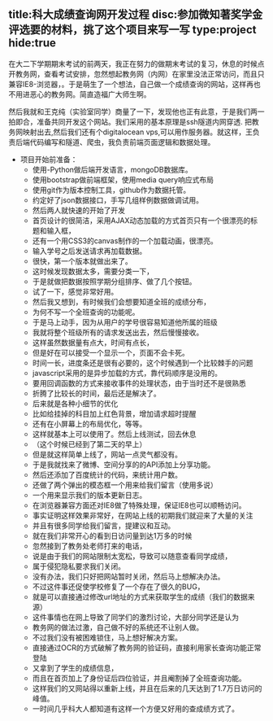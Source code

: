 title:科大成绩查询网开发过程
disc:参加微知著奖学金评选要的材料，挑了这个项目来写一写
type:project
hide:true
------------------

在大二下学期期末考试的前两天，我正在努力的做期末考试的复习，休息的时候点开教务网，查看考试安排，忽然想起教务网（内网）在家里没法正常访问，而且只兼容IE8-浏览器，。于是萌生了一个想法，自己做一个成绩查询的网站，这样再也不用进恶心的教务网。简直造福广大师生啊。

然后我就和王克纯（实验室同学）商量了一下，发现他也正有此意，于是我们两一拍即合，准备共同开发这个网站。我们采用的基本原理是ssh隧道内网穿透. 把教务网映射出去,然后我们还有个digitalocean vps,可以用作服务器。就这样，王负责后端代码编写和隧道、爬虫，我负责前端页面逻辑和数据处理。

- 项目开始前准备：
  - 使用-Python做后端开发语言，mongoDB数据库。
  -  使用bootstrap做前端框架，使用media query响应式布局
  -  使用git作为版本控制工具，github作为数据托管。
  -  约定好了json数据接口，手写几组样例数据做调试用。
  -  然后两人就快速的开始了开发
  -  首页设计的很简洁，采用AJAX动态加载的方式首页只有一个很漂亮的标题和输入框，
  -  还有一个用CSS3的canvas制作的一个加载动画，很漂亮。
  -  输入学号之后发送请求再加载数据。
  -  很快，第一个版本就做出来了。
  -  这时候发现数据太多，需要分类一下，
  -  于是就做把数据按照学期分组排序、做了几个按钮。
  -  试了一下，感觉非常好用。
  -  然后我又想到，有时候我们会想要知道全班的成绩分布，
  -  为何不写一个全班查询的功能呢。
  -  于是马上动手，因为从用户的学号很容易知道他所属的班级
  -  我就将整个班级所有的请求发送出去，然后慢慢接收。
  -  这样虽然数据量有点大，时间有点长，
  -  但是好在可以接受一个显示一个，页面不会卡死。
  -  时间一长，进度条还是很有必要的，这个时候遇到一个比较棘手的问题
  -  javascript采用的是异步加载的方式，靠代码顺序是没用的。
  -  要用回调函数的方式来接收事件的处理状态，由于当时还不是很熟悉
  -  折腾了比较长的时间，最后还是解决了。
  -  后来就是各种小细节的优化
  -  比如给挂掉的科目加上红色背景，增加请求超时提醒
  -  还有在小屏幕上的布局优化，等等。
  -  这样就基本上可以使用了。然后上线测试，回去休息
  -  （这个时候已经到了第二天的早上）
  -  但是就这样简单上线了，网站一点灵气都没有。
  -  于是我就找来了微博、空间分享的的API添加上分享功能。
  -  然后还添加了百度统计的代码，来统计用户数。
  -  还做了两个弹出的模态框一个用来给我们留言（使用多说）
  -  一个用来显示我们的版本更新日志。
  -  在浏览器兼容方面还对IE8做了特殊处理，保证IE8也可以顺畅访问。
  -  事实证明这样效果非常好，在网站上线的初期我们就迎来了大量的关注
  -  并且有很多同学给我们留言，提建议和互动。
  -  就在我们非常开心的看到日访问量到达1万多的时候
  -  忽然接到了教务处老师打来的电话，
  -  说是由于我们的网站限制太宽松，导致可以随意查看同学成绩，
  -  属于侵犯隐私要求我们关闭。
  -  没有办法，我们只好把网站暂时关闭，然后马上想解决办法。
  -  不过这件事还促使学校修复了一个存在了很久的BUG，
  -  就是可以直接通过修改url地址的方式来获取学生的成绩（我们的数据来源）
  -  这件事情也在网上导致了同学们的激烈讨论，大部分同学还是认为
  -  教务网的做法过激，自己做不好的系统还不让别人做。
  -  不过我们没有被困难锁住，马上想好解决方案。
  -  直接通过OCR的方式破解了教务网的验证码，直接利用家长查询功能正常登陆
  -  又拿到了学生的成绩信息，
  -  而且在首页加上了身份证后四位验证，并且阉割掉了全班查询功能。
  -  这样我们的又网站得以重新上线，并且在后来的几天达到了1.7万日访问的峰值。
  -  一时间几乎科大人都知道有这样一个方便又好用的查成绩方式了。
